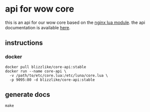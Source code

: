 # api for wow core

this is an api for our wow core based on the [nginx lua module](https://github.com/openresty/lua-nginx-module).
the api documentation is available [here](https://docs.blizzlike.org/core-api).

## instructions

### docker

    docker pull blizzlike/core-api:stable
    docker run --name core-api \
      -v /path/to/etc/core.lua:/etc/luna/core.lua \
      -p 9095:80 -d blizzlike/core-api:stable

## generate docs

    make
